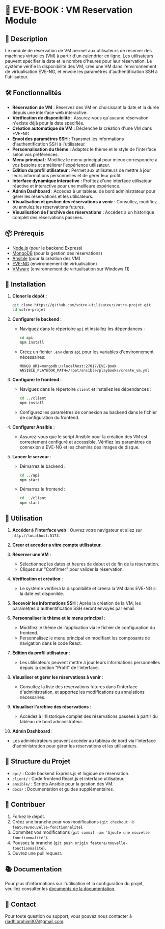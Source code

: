 # 🚀 EVE-BOOK : VM Reservation Module

## 📜 Description

Le module de réservation de VM permet aux utilisateurs de réserver des machines virtuelles (VM) à partir d'un calendrier en ligne. Les utilisateurs peuvent spécifier la date et le nombre d'heures pour leur réservation. Le système vérifie la disponibilité des VM, crée une VM dans l'environnement de virtualisation EVE-NG, et envoie les paramètres d'authentification SSH à l'utilisateur.

## 🛠️ Fonctionnalités

- **Réservation de VM** : Réservez des VM en choisissant la date et la durée depuis une interface web interactive.
- **Vérification de disponibilité** : Assurez-vous qu'aucune réservation n'existe déjà pour la date spécifiée.
- **Création automatique de VM** : Déclenche la création d'une VM dans EVE-NG.
- **Envoi des paramètres SSH** : Transmet les informations d'authentification SSH à l'utilisateur.
- **Personnalisation du thème** : Adaptez le thème et le style de l'interface selon vos préférences.
- **Menu principal** : Modifiez le menu principal pour mieux correspondre à vos besoins et améliorer l'expérience utilisateur.
- **Édition du profil utilisateur** : Permet aux utilisateurs de mettre à jour leurs informations personnelles et de gérer leur profil.
- **Interface dynamique interactive** : Profitez d'une interface utilisateur réactive et interactive pour une meilleure expérience.
- **Admin Dashboard** : Accédez à un tableau de bord administrateur pour gérer les réservations et les utilisateurs.
- **Visualisation et gestion des réservations à venir** : Consultez, modifiez ou annulez les réservations futures.
- **Visualisation de l'archive des réservations** : Accédez à un historique complet des réservations passées.

## 📦 Prérequis

- [Node.js](https://nodejs.org) (pour le backend Express)
- [MongoDB](https://www.mongodb.com) (pour la gestion des réservations)
- [Ansible](https://www.ansible.com) (pour la création des VM)
- [EVE-NG](https://www.eve-ng.net) (environnement de virtualisation)
- [VMware](https://www.vmware.com) (environnement de virtualisation sur Windows 11)

## 🚀 Installation

1. **Cloner le dépôt** :

   ```bash
   git clone https://github.com/votre-utilisateur/votre-projet.git
   cd votre-projet
2. **Configurer le backend** :

   - Naviguez dans le répertoire `api` et installez les dépendances :

     ```bash
     cd api
     npm install
     ```

   - Créez un fichier `.env` dans `api` pour les variables d'environnement nécessaires:

     ```env
     MONGO_URI=mongodb://localhost:27017/EVE-Book
     ANSIBLE_PLAYBOOK_PATH=/root/ansible/playbooks/create_vm.yml
     ```

3. **Configurer le frontend** :

   - Naviguez dans le répertoire `client` et installez les dépendances :

     ```bash
     cd ../client
     npm install
     ```

   - Configurez les paramètres de connexion au backend dans le fichier de configuration du frontend.

4. **Configurer Ansible** :

   - Assurez-vous que le script Ansible pour la création des VM est correctement configuré et accessible. Vérifiez les paramètres de connexion à EVE-NG et les chemins des images de disque.

5. **Lancer le serveur** :

   - Démarrez le backend :

     ```bash
     cd ../api
     npm start
     ```

   - Démarrez le frontend :

     ```bash
     cd ../client
     npm start
     ```

## 🔧 Utilisation

1. **Accéder à l'interface web** : Ouvrez votre navigateur et allez sur `http://localhost:5173`.
2. **Creer et acceder a vitre compte utilisateur.**

3. **Réserver une VM** :
   - Sélectionnez les dates et heures de debut et de fin de la réservation.
   - Cliquez sur "Confirmer" pour valider la réservation.

4. **Vérification et création** :
   - Le système vérifiera la disponibilité et créera la VM dans EVE-NG si la date est disponible.

5. **Recevoir les informations SSH** : Après la création de la VM, les paramètres d'authentification SSH seront envoyés par email.

6. **Personnaliser le thème et le menu principal** :
   - Modifiez le thème de l'application via le fichier de configuration du frontend.
   - Personnalisez le menu principal en modifiant les composants de navigation dans le code React.

7. **Édition du profil utilisateur** :
   - Les utilisateurs peuvent mettre à jour leurs informations personnelles depuis la section "Profil" de l'interface.

8. **Visualiser et gérer les réservations à venir** :
   - Consultez la liste des réservations futures dans l'interface d'administration, et apportez les modifications ou annulations nécessaires.

9. **Visualiser l'archive des réservations** :
   - Accédez à l'historique complet des réservations passées à partir du tableau de bord administrateur.
     
10. **Admin Dashboard** :
   - Les administrateurs peuvent accéder au tableau de bord via l'interface d'administration pour gérer les réservations et les utilisateurs.

## 📂 Structure du Projet

- `api/` : Code backend Express.js et logique de réservation.
- `client/` : Code frontend React.js et interface utilisateur.
- `ansible/` : Scripts Ansible pour la gestion des VM.
- `docs/` : Documentation et guides supplémentaires.

## 💬 Contribuer

1. Forkez le dépôt.
2. Créez une branche pour vos modifications (`git checkout -b feature/nouvelle-fonctionnalite`).
3. Commitez vos modifications (`git commit -am 'Ajoute une nouvelle fonctionnalité'`).
4. Poussez la branche (`git push origin feature/nouvelle-fonctionnalite`).
5. Ouvrez une pull request.


## 📚 Documentation

Pour plus d'informations sur l'utilisation et la configuration du projet, veuillez consulter les [documents de la documentation](docs/).

## 🤝 Contact

Pour toute question ou support, vous pouvez nous contacter à [riadhibrahim007@gmail.com](mailto:riadhibrahim007@gmail.com).
